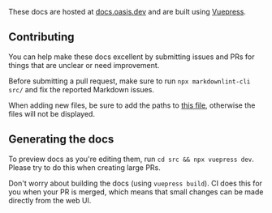 These docs are hosted at [docs.oasis.dev](https://docs.oasis.dev) and are built using [Vuepress](https://vuepress.vuejs.org).

## Contributing

You can help make these docs excellent by submitting issues and PRs for things that are unclear or need improvement.

Before submitting a pull request, make sure to run `npx markdownlint-cli src/`
and fix the reported Markdown issues.

When adding new files, be sure to add the paths to [this file](./src/.vuepress/config.js), otherwise the files will not be displayed.

## Generating the docs

To preview docs as you're editing them, run `cd src && npx vuepress dev`.
Please try to do this when creating large PRs.

Don't worry about building the docs (using `vuepress build`).
CI does this for you when your PR is merged, which means that small changes can be made directly from the web UI.
